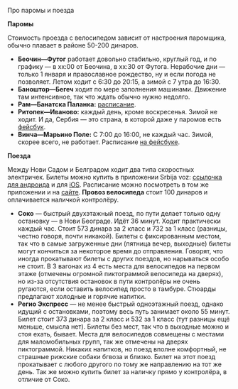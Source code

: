Про паромы и поезда

**Паромы**

Стоимость проезда с велосипедом зависит от настроения паромщика, обычно плавает в районе 50-200 динаров.

- **Беочин—Футог** работает довольно стабильно, круглый год, и по графику — в хх:00 от Беочина, в хх:30 от Футога.
  Нерабочие дни — только 1 января и православное рождество, ну и если погода не позволяет. Летом ходит с 6:30 до 20:15, а зимой с 7 утра до 16:30.
- **Баноштор—Бегеч** ходит по мере заполнения машинами. Движение там интенсивное, так что ждать обычно нужно недолго.
- **Рам—Банатска Паланка:** [расписание](http://www.dunav-trans.com/sr/skela-ram-banatska-palanka/red-voznje.html).
- **Ритопек—Иваново:** каждый день, кроме воскресенья. Зимой не ходит. И да, Сербия — это страна, в которой даже у паромов есть [фейсбук](https://www.facebook.com/skelaritopek).
- **Винча—Марьино Поле:** С 7:00 до 16:00, не каждый час. Зимой, скорее всего, не работает. Расписание [на фейсбуке](https://www.facebook.com/skelavinca/posts/pfbid0azmQbz4xax86afV2ubunSYWTX3PwP8HH9VGpZpQkWs1czte6qb2dCUtMCN8gvCjzl).

**Поезда**

Между Нови Садом и Белградом ходит два типа скоростных электричек. Билеты можно купить в приложении Srbija voz:
[ссылочка для андроида](https://play.google.com/store/apps/details?id=com.srbijavoz.app) и для [iOS](https://apps.apple.com/rs/app/srbija-voz/id1600735042).
Расписание можно посмотреть в том же приложении и на [сайте](https://w3.srbvoz.rs/redvoznje).
**Провоз велосипеда** стоит 100 динаров и оплачивается наличкой контролёру.

- **Соко** — быстрый двухэтажный поезд, по пути делает только одну остановку — в Нови Београде. Идёт 36 минут. Ходит практически каждый час.
  Стоит 573 динара за 2 класс и 732 за 1 класс (разницы, честно говоря, почти никакой). Билеты с фиксированным местом,
  так что в самые загруженные дни (пятница вечер, выходные) билеты могут кончиться за некоторое время до отправления.
  Говорят, что иногда прокатывают билеты с других поездов, но нарываться особо не стоит. В 3 вагонах из 4 есть места для велосипедов
  на первом этаже (отмечены огромной пиктограммой велосипеда на дверях), но из-за отсутствия остановок в пути контролёры
  не очень ругаются, если оставить велосипед просто в тамбуре. Стюарды предлагают холодные и горячие напитки.
- **Регио Экспресс** — не менее быстрый одноэтажный поезд, однако идущий с остановками, поэтому весь путь занимает около 55 минут.
  Билет стоит 373 динара за 2 класс и 532 за 1 класс (тут разницы ещё меньше, смысла нет). Билеты без мест, так что в выходные
  можно и стоя ехать, бывает. Места для велосипедов совмещены с местами для маломобильных групп, так же отмечены на дверях
  пиктограммой. Никаких напитков, но поезд вполне комфортный, не страшные рижские собаки бгвоза и близко. Билет на этот поезд
  прокатывает с любого другого по тому же направлению на тот же день. Так же можно купить билет за наличку прямо у контролёра, в отличие от Соко.
